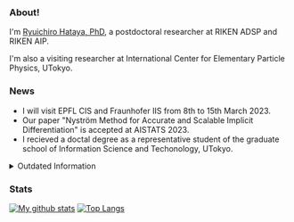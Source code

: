 ### About!

I'm [Ryuichiro Hataya, PhD](https://mosko.tokyo), a postdoctoral researcher at RIKEN ADSP and RIKEN AIP.

I'm also a visiting researcher at International Center for Elementary Particle Physics, UTokyo.

### News

* I will visit EPFL CIS and Fraunhofer IIS from 8th to 15th March 2023.
* Our paper "Nyström Method for Accurate and Scalable Implicit Differentiation" is accepted at AISTATS 2023.
* I recieved a doctal degree as a representative student of the graduate school of Information Science and Techonology, UTokyo.

<details>
  <summary>Outdated Information</summary>
* I visted at IIT @ Genova on July 2022.
* I successfully defended my PhD thesis!
* Our paper "DJMix: Unsupervised Task-agnostic Image Augmentation for Improving Robustness of Convolutional Neural Networks" is accepted at IJCNN 2022.
* I am prmoted to Excellent Research Assistant @ UTokyo.
* Our paper "Meta Approach to Data Augmentation Optimization" is acceted to WACV 2022.
</details>

### Stats

[![My github stats](https://github-readme-stats.vercel.app/api?username=moskomule&count_private=true)](https://github.com/anuraghazra/github-readme-stats) [![Top Langs](https://github-readme-stats.vercel.app/api/top-langs/?username=moskomule&hide=javascript,html,css,jupyter%20notebook)](https://github.com/anuraghazra/github-readme-stats)
